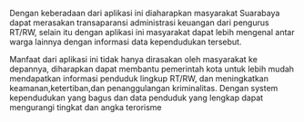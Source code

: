 Dengan keberadaan dari aplikasi ini diaharapkan masyarakat Suarabaya dapat merasakan transaparansi administrasi keuangan dari pengurus RT/RW, selain itu dengan aplikasi ini masyarakat dapat lebih mengenal antar warga lainnya dengan informasi data kependudukan tersebut.

Manfaat dari aplikasi ini tidak hanya dirasakan oleh masyarakat ke depannya, diharapkan dapat membantu pemerintah kota untuk lebih mudah mendapatkan informasi penduduk lingkup RT/RW, dan meningkatkan keamanan,ketertiban,dan penanggulangan kriminalitas. Dengan system kependudukan yang bagus dan data penduduk yang lengkap dapat mengurangi tingkat dan angka terorisme
